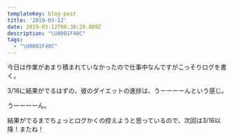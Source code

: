 ```yaml
---
templateKey: blog-post
title: '2019-03-12'
date: 2019-03-12T08:38:29.869Z
description: "\U0001F40C"
tags:
  - "\U0001F40C"
---
```

今日は作業があまり積まれていなかったので仕事中なんですがこっそりログを書く。

3/16に結果がでるはずの、彼のダイエットの進捗は、うーーーーんという感じ。

うーーーーん。

結果がでるまでちょっとログかくの控えようと思っているので、次回は3/16以降！またね！
